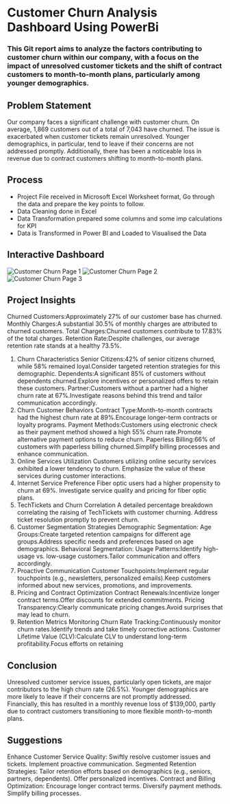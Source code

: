 # Customer Churn Analysis Dashboard Using PowerBi
### This Git report aims to analyze the factors contributing to customer churn within our company, with a focus on the impact of unresolved customer tickets and the shift of contract customers to month-to-month plans, particularly among younger demographics.


## Problem Statement
Our company faces a significant challenge with customer churn. On average, 1,869 customers out of a total of 7,043 have churned. The issue is exacerbated when customer tickets remain unresolved. Younger demographics, in particular, tend to leave if their concerns are not addressed promptly. Additionally, there has been a noticeable loss in revenue due to contract customers shifting to month-to-month plans.


## Process
* Project File received in Microsoft Excel Worksheet format, Go through the data and prepare the key points to follow.
* Data Cleaning done in Excel
* Data Transformation prepared some columns and some imp calculations for KPI
* Data is Transformed in Power BI and Loaded to Visualised the Data 



## Interactive Dashboard
![Customer Churn Page 1](https://github.com/Khurapaati/Customer-Churn-Analysis/assets/46518814/478aed5b-445b-4d96-bcc4-6a70ea941e7a)
![Customer Churn Page 2](https://github.com/Khurapaati/Customer-Churn-Analysis/assets/46518814/24ee1df9-3f02-4b4d-a547-e92a837ab319)
![Customer Churn Page 3](https://github.com/Khurapaati/Customer-Churn-Analysis/assets/46518814/5538df44-3717-4c7c-a35f-5b1060586079)



## Project Insights
Churned Customers:Approximately 27% of our customer base has churned.
Monthly Charges:A substantial 30.5% of monthly charges are attributed to churned customers.
Total Charges:Churned customers contribute to 17.83% of the total charges.
Retention Rate:Despite challenges, our average retention rate stands at a healthy 73.5%.

1. Churn Characteristics
Senior Citizens:42% of senior citizens churned, while 58% remained loyal.Consider targeted retention strategies for this demographic.
Dependents:A significant 85% of customers without dependents churned.Explore incentives or personalized offers to retain these customers.
Partner:Customers without a partner had a higher churn rate at 67%.Investigate reasons behind this trend and tailor communication accordingly.
2. Churn Customer Behaviors
Contract Type:Month-to-month contracts had the highest churn rate at 89%.Encourage longer-term contracts or loyalty programs.
Payment Methods:Customers using electronic check as their payment method showed a high 55% churn rate.Promote alternative payment options to reduce churn.
Paperless Billing:66% of customers with paperless billing churned.Simplify billing processes and enhance communication.
3. Online Services Utilization
Customers utilizing online security services exhibited a lower tendency to churn.
Emphasize the value of these services during customer interactions.
4. Internet Service Preference
Fiber optic users had a higher propensity to churn at 69%.
Investigate service quality and pricing for fiber optic plans.
5. TechTickets and Churn Correlation
A detailed percentage breakdown correlating the raising of TechTickets with customer churning.
Address ticket resolution promptly to prevent churn.
6. Customer Segmentation Strategies
Demographic Segmentation:
Age Groups:Create targeted retention campaigns for different age groups.Address specific needs and preferences based on age demographics.
Behavioral Segmentation:
Usage Patterns:Identify high-usage vs. low-usage customers.Tailor communication and offers accordingly.
7. Proactive Communication
Customer Touchpoints:Implement regular touchpoints (e.g., newsletters, personalized emails).Keep customers informed about new services, promotions, and improvements.
8. Pricing and Contract Optimization
Contract Renewals:Incentivize longer contract terms.Offer discounts for extended commitments.
Pricing Transparency:Clearly communicate pricing changes.Avoid surprises that may lead to churn.
9. Retention Metrics Monitoring
Churn Rate Tracking:Continuously monitor churn rates.Identify trends and take timely corrective actions.
Customer Lifetime Value (CLV):Calculate CLV to understand long-term profitability.Focus efforts on retaining



## Conclusion
Unresolved customer service issues, particularly open tickets, are major contributors to the high churn rate (26.5%). Younger demographics are more likely to leave if their concerns are not promptly addressed. Financially, this has resulted in a monthly revenue loss of $139,000, partly due to contract customers transitioning to more flexible month-to-month plans.


## Suggestions
Enhance Customer Service Quality:
Swiftly resolve customer issues and tickets.
Implement proactive communication.
Segmented Retention Strategies:
Tailor retention efforts based on demographics (e.g., seniors, partners, dependents).
Offer personalized incentives.
Contract and Billing Optimization:
Encourage longer contract terms.
Diversify payment methods.
Simplify billing processes.
